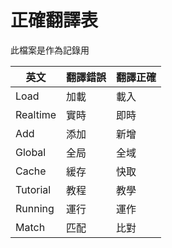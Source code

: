 # 正確翻譯表

此檔案是作為記錄用

| 英文 | 翻譯錯誤 | 翻譯正確 |
| ---- | ---- | ---- |
| Load | 加載 | 載入 |
| Realtime | 實時 | 即時 |
| Add | 添加 | 新增 |
| Global| 全局 | 全域 |
| Cache | 緩存 | 快取 |
| Tutorial | 教程 | 教學 |
| Running | 運行 | 運作 |
| Match | 匹配 | 比對 |
